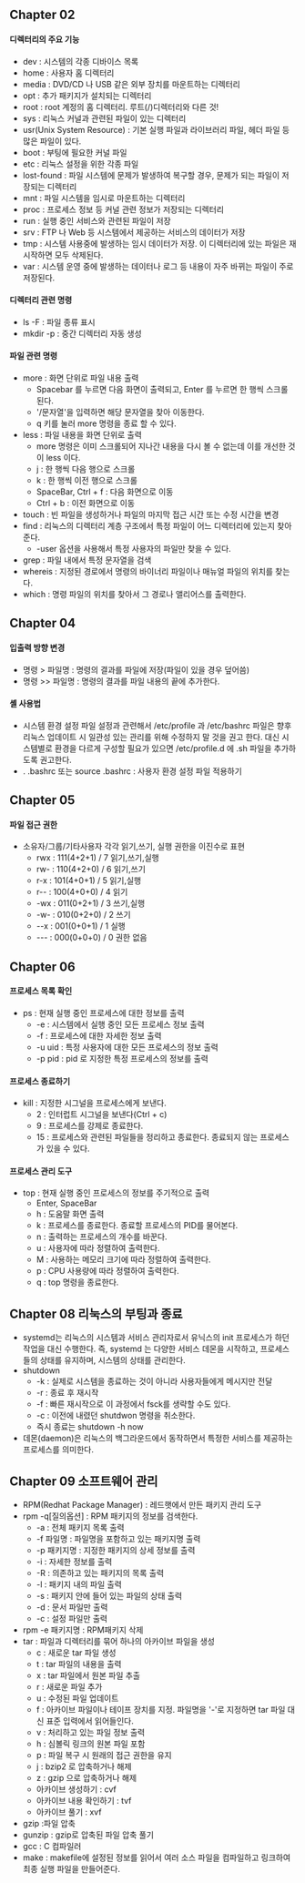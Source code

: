 ## Chapter 02 

#### 디렉터리의 주요 기능 
- dev : 시스템의 각종 디바이스 목록
- home : 사용자 홈 디렉터리 
- media : DVD/CD 나 USB 같은 외부 장치를 마운트하는 디렉터리 
- opt : 추가 패키지가 설치되는 디렉터리 
- root : root 계정의 홈 디렉터리. 루트(/)디렉터리와 다른 것!
- sys : 리눅스 커널과 관련된 파일이 있는 디렉터리 
- usr(Unix System Resource) : 기본 실행 파일과 라이브러리 파일, 헤더 파일 등 많은 파일이 있다. 
- boot : 부팅에 필요한 커널 파일 
- etc : 리눅스 설정을 위한 각종 파일 
- lost-found : 파일 시스템에 문제가 발생하여 복구할 경우, 문제가 되는 파일이 저장되는 디렉터리 
- mnt : 파일 시스템을 임시로 마운트하는 디렉터리 
- proc : 프로세스 정보 등 커널 관련 정보가 저장되는 디렉터리 
- run : 실행 중인 서비스와 관련된 파일이 저장 
- srv : FTP 나 Web 등 시스템에서 제공하는 서비스의 데이터가 저장 
- tmp : 시스템 사용중에 발생하는 임시 데이터가 저장. 이 디렉터리에 있는 파일은 재시작하면 모두 삭제된다. 
- var : 시스템 운영 중에 발생하는 데이터나 로그 등 내용이 자주 바뀌는 파일이 주로 저장된다. 

#### 디렉터리 관련 명령 
- ls -F : 파일 종류 표시
- mkdir -p : 중간 디렉터리 자동 생성 

#### 파일 관련 명령 
- more : 화면 단위로 파일 내용 출력 
  - Spacebar 를 누르면 다음 화면이 출력되고, Enter 를 누르면 한 행씩 스크롤 된다. 
  - '/문자열'을 입력하면 해당 문자열을 찾아 이동한다.
  - q 키를 눌러 more 명령을 종료 할 수 있다. 
- less : 파일 내용을 화면 단위로 출력
  - more 명령은 이미 스크롤되어 지나간 내용을 다시 볼 수 없는데 이를 개선한 것이 less 이다. 
  - j : 한 행씩 다음 행으로 스크롤 
  - k : 한 행씩 이전 행으로 스크롤 
  - SpaceBar, Ctrl + f : 다음 화면으로 이동 
  - Ctrl + b : 이전 화면으로 이동 
- touch : 빈 파일을 생성하거나 파일의 마지막 접근 시간 또는 수정 시간을 변경 
- find : 리눅스의 디렉터리 계층 구조에서 특정 파일이 어느 디렉터리에 있는지 찾아준다.
  - -user 옵션을 사용해서 특정 사용자의 파일만 찾을 수 있다.
- grep : 파일 내에서 특정 문자열을 검색 
- whereis : 지정된 경로에서 명령의 바이너리 파일이나 매뉴얼 파일의 위치를 찾는다. 
- which : 명령 파일의 위치를 찾아서 그 경로나 앨리어스를 출력한다. 


## Chapter 04

#### 입출력 방향 변경 
- 명령 > 파일명 : 명령의 결과를 파일에 저장(파일이 있을 경우 덮어씀)
- 명령 >> 파일명 : 명령의 결과를 파일 내용의 끝에 추가한다. 

#### 셸 사용법 
- 시스템 환경 설정 파일 설정과 관련해서 /etc/profile 과 /etc/bashrc 파일은 향후 리눅스 업데이트 시 일관성 있는 관리를 위해 수정하지 말 것을 권고 한다. 대신 시스템별로 환경을 다르게 구성할 필요가 있으면 /etc/profile.d 에 .sh 파일을 추가하도록 권고한다.
- . .bashrc 또는 source .bashrc : 사용자 환경 설정 파일 적용하기 


## Chapter 05 

#### 파일 접근 권한 
- 소유자/그룹/기타사용자 각각 읽기,쓰기, 실행 권한을 이진수로 표현 
  - rwx : 111(4+2+1) / 7 읽기,쓰기,실행
  - rw- : 110(4+2+0) / 6 읽기,쓰기
  - r-x : 101(4+0+1) / 5 읽기,실행
  - r-- : 100(4+0+0) / 4 읽기
  - -wx : 011(0+2+1) / 3 쓰기,실행
  - -w- : 010(0+2+0) / 2 쓰기
  - --x : 001(0+0+1) / 1 실행
  - --- : 000(0+0+0) / 0 권한 없음 

## Chapter 06
 
#### 프로세스 목록 확인 
- ps : 현재 실행 중인 프로세스에 대한 정보를 출력 
  - -e : 시스템에서 실행 중인 모든 프로세스 정보 출력 
  - -f : 프로세스에 대한 자세한 정보 출력
  - -u uid : 특정 사용자에 대한 모든 프로세스의 정보 출력 
  - -p pid : pid 로 지정한 특정 프로세스의 정보를 출력 
  
#### 프로세스 종료하기 
- kill : 지정한 시그널을 프로세스에게 보낸다. 
  - 2 : 인터럽트 시그널을 보낸다(Ctrl + c)
  - 9 : 프로세스를 강제로 종료한다.
  - 15 : 프로세스와 관련된 파일들을 정리하고 종료한다. 종료되지 않는 프로세스가 있을 수 있다. 
  
#### 프로세스 관리 도구 
- top : 현재 실행 중인 프로세스의 정보를 주기적으로 출력 
  - Enter, SpaceBar
  - h : 도움말 화면 출력
  - k : 프로세스를 종료한다. 종료할 프로세스의 PID를 물어본다.
  - n : 출력하는 프로세스의 개수를 바꾼다.
  - u : 사용자에 따라 정렬하여 출력한다.
  - M : 사용하는 메모리 크기에 따라 정렬하여 출력한다.
  - p : CPU 사용량에 따라 정렬하여 출력한다.
  - q : top 명령을 종료한다. 
  
## Chapter 08 리눅스의 부팅과 종료 
- systemd는 리눅스의 시스템과 서비스 관리자로서 유닉스의 init 프로세스가 하던 작업을 대신 수행한다. 즉, systemd 는 다양한 서비스 데몬을 시작하고, 프로세스들의 상태를 유지하며, 시스템의 상태를 관리한다.
- shutdown 
  - -k : 실제로 시스템을 종료하는 것이 아니라 사용자들에게 메시지만 전달
  - -r : 종료 후 재시작
  - -f : 빠른 재시작으로 이 과정에서 fsck를 생략할 수도 있다.
  - -c : 이전에 내렸던 shutdwon 명령을 취소한다. 
  - 즉시 종료는 shutdown -h now 
- 데몬(daemon)은 리눅스의 백그라운드에서 동작하면서 특정한 서비스를 제공하는 프로세스를 의미한다. 

## Chapter 09 소프트웨어 관리 
- RPM(Redhat Package Manager) : 레드햇에서 만든 패키지 관리 도구
- rpm -q[질의옵션] : RPM 패키지의 정보를 검색한다.
  - -a : 전체 패키지 목록 출력
  - -f 파일명 : 파일명을 포함하고 있는 패키지명 출력
  - -p 패키지명 : 지정한 패키지의 상세 정보를 출력 
  - -i : 자세한 정보를 출력
  - -R : 의존하고 있는 패키지의 목록 출력
  - -l : 패키지 내의 파일 출력
  - -s : 패키지 안에 들어 있는 파일의 상태 출력
  - -d : 문서 파일만 출력
  - -c : 설정 파일만 출력 
- rpm -e 패키지명 : RPM패키지 삭제
- tar : 파일과 디렉터리를 묶어 하나의 아카이브 파일을 생성 
  - c : 새로운 tar 파일 생성
  - t : tar 파일의 내용을 출력
  - x : tar 파일에서 원본 파일 추출
  - r : 새로운 파일 추가
  - u : 수정된 파일 업데이트
  - f : 아카이브 파일이나 테이프 장치를 지정. 파일명을 '-'로 지정하면 tar 파일 대신 표준 입력에서 읽어들인다.
  - v : 처리하고 있는 파일 정보 출력
  - h : 심볼릭 링크의 원본 파일 포함
  - p : 파일 복구 시 원래의 접근 권한을 유지
  - j : bzip2 로 압축하거나 해제
  - z : gzip 으로 압축하거나 해제 
  - 아카이브 생성하기 : cvf 
  - 아카이브 내용 확인하기 : tvf
  - 아카이브 풀기 : xvf
- gzip :파일 압축 
- gunzip : gzip로 압축된 파일 압축 풀기 
- gcc : C 컴파일러
- make : makefile에 설정된 정보를 읽어서 여러 소스 파일을 컴파일하고 링크하여 최종 실행 파일을 만들어준다. 


  
  
  
  
  
  
  


